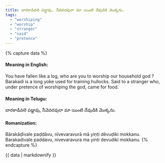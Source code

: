 ```yaml
---
title: బారకాడివలె పడ్డావు, నీవెవరవురా మా యింటి దేవుడికి మొక్కను.
tags:
  - "worshiping"
  - "worship"
  - "stranger"
  - "said"
  - "pretence"
---
```


{% capture data %}
#### Meaning in English:
You have fallen like a log, who are you to worship our household god ?
Barakadi is a long yoke used for training hullocks.
Said to a stranger who, under pretence of worshiping the god, came for food.

#### Meaning in Telugu:
బారకాడివలె పడ్డావు, నీవెవరవురా మా యింటి దేవుడికి మొక్కను.

#### Romanization:
Bārakāḍivale paḍḍāvu, nīvevaravurā mā yiṇṭi dēvuḍiki mokkanu.
Barakadivale paddavu, nivevaravura ma yinti devudiki mokkanu.
{% endcapture %}

{{ data | markdownify }}

